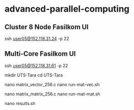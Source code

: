 # advanced-parallel-computing

##  Cluster 8 Node Fasilkom UI
ssh user05@152.118.31.24 -p 22

## Multi-Core Fasilkom UI
ssh user05@152.118.31.61 -p 22


mkdir UTS-Tara
cd UTS-Tara

nano matrix_vector_256.c
nano run-mat-vec.sh

nano matrix_matrix_256.c
nano run-mat-mat.sh

nano results.sh
